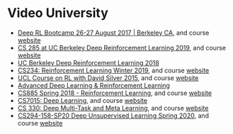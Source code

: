# Video University
- [Deep RL Bootcamp 26-27 August 2017 | Berkeley CA](https://www.youtube.com/playlist?list=PLAdk-EyP1ND8MqJEJnSvaoUShrAWYe51U), and course [website](https://sites.google.com/view/deep-rl-bootcamp/)
- [CS 285 at UC Berkeley Deep Reinforcement Learning 2019](https://www.youtube.com/playlist?list=PLkFD6_40KJIwhWJpGazJ9VSj9CFMkb79A), and course [website](http://rail.eecs.berkeley.edu/deeprlcourse/)
- [UC Berkeley Deep Reinforcement Learning 2018](https://www.youtube.com/playlist?list=PLkFD6_40KJIxJMR-j5A1mkxK26gh_qg37)
- [CS234: Reinforcement Learning Winter 2019](https://www.youtube.com/playlist?list=PLoROMvodv4rOSOPzutgyCTapiGlY2Nd8u), and course [website](http://web.stanford.edu/class/cs234/index.html)
- [UCL Course on RL with David Silver 2015](https://www.youtube.com/playlist?list=PLqYmG7hTraZDM-OYHWgPebj2MfCFzFObQ), and course [website](https://www.davidsilver.uk/teaching/)
- [Advanced Deep Learning & Reinforcement Learning](https://www.youtube.com/playlist?list=PLqYmG7hTraZDNJre23vqCGIVpfZ_K2RZs)
- [CS885 Spring 2018 - Reinforcement Learning](https://www.youtube.com/playlist?list=PLdAoL1zKcqTXFJniO3Tqqn6xMBBL07EDc), and course [website](https://cs.uwaterloo.ca/~ppoupart/teaching/cs885-spring18/)
- [CS7015: Deep Learning](https://www.youtube.com/playlist?list=PLyqSpQzTE6M9gCgajvQbc68Hk_JKGBAYT), and course [website](https://www.cse.iitm.ac.in/~miteshk/CS7015.html)
- [CS 330: Deep Multi-Task and Meta Learning](https://www.youtube.com/playlist?list=PLoROMvodv4rMC6zfYmnD7UG3LVvwaITY5), and course [website](http://cs330.stanford.edu/)
- [CS294-158-SP20 Deep Unsupervised Learning Spring 2020](https://www.youtube.com/channel/UCf4SX8kAZM_oGcZjMREsU9w/videos), and course [website](https://sites.google.com/view/berkeley-cs294-158-sp20/home)
